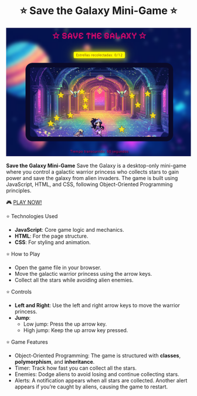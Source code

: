 
<h1 align="center">⭐ Save the Galaxy Mini-Game ⭐</h1>

![Game Screenshot](./readme-img.png)

**Save the Galaxy Mini-Game** Save the Galaxy is a desktop-only mini-game where you control a galactic warrior princess who collects stars to gain power and save the galaxy from alien invaders. The game is built using JavaScript, HTML, and CSS, following Object-Oriented Programming principles.

🎮 [PLAY NOW!](https://aelnor-dev.github.io/save-the-galaxy-mini-game/)


⭐ Technologies Used

-   **JavaScript**: Core game logic and mechanics.
-   **HTML**: For the page structure.
-   **CSS**: For styling and animation.

⭐ How to Play

-   Open the game file in your browser.
-   Move the galactic warrior princess using the arrow keys.
-   Collect all the stars while avoiding alien enemies.

⭐ Controls

-   **Left and Right**: Use the left and right arrow keys to move the warrior princess.
-   **Jump**:
    -   Low jump: Press the up arrow key.
    -   High jump: Keep the up arrow key pressed.

⭐ Game Features

-   Object-Oriented Programming: The game is structured with **classes**, **polymorphism**, and **inheritance**.
-   Timer: Track how fast you can collect all the stars.
-   Enemies: Dodge aliens to avoid losing and continue collecting stars.
-   Alerts: A notification appears when all stars are collected. Another alert appears if you’re caught by aliens, causing the game to restart.


